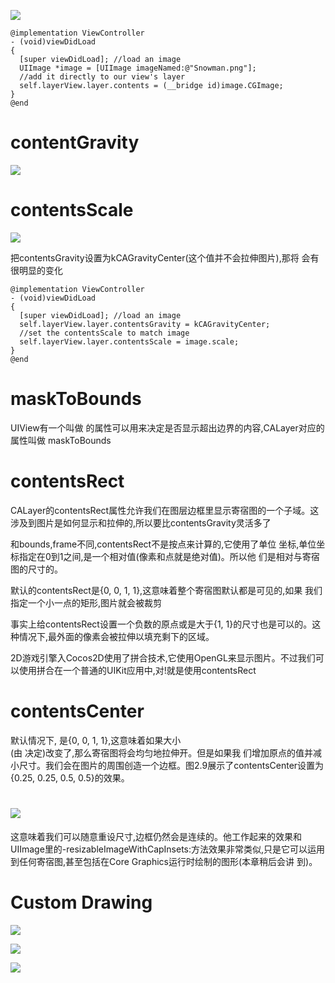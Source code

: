 ![](/iOSCoreAnimation/iOSCoreAnimation2.png)

```
@implementation ViewController
- (void)viewDidLoad
{
  [super viewDidLoad]; //load an image
  UIImage *image = [UIImage imageNamed:@"Snowman.png"];
  //add it directly to our view's layer
  self.layerView.layer.contents = (__bridge id)image.CGImage;
}
@end 
```

# 

# contentGravity

![](/iOSCoreAnimation/iOSCoreAnimation3.png)

# contentsScale

![](/iOSCoreAnimation/iOSCoreAnimation4.png)

把contentsGravity设置为kCAGravityCenter\(这个值并不会拉伸图片\),那将 会有很明显的变化

```
@implementation ViewController
- (void)viewDidLoad
{
  [super viewDidLoad]; //load an image
  self.layerView.layer.contentsGravity = kCAGravityCenter;
  //set the contentsScale to match image
  self.layerView.layer.contentsScale = image.scale;
}
@end 
```

# maskToBounds

UIView有一个叫做 的属性可以用来决定是否显示超出边界的内容,CALayer对应的属性叫做 maskToBounds

# contentsRect

CALayer的contentsRect属性允许我们在图层边框里显示寄宿图的一个子域。这 涉及到图片是如何显示和拉伸的,所以要比contentsGravity灵活多了

和bounds,frame不同,contentsRect不是按点来计算的,它使用了单位 坐标,单位坐标指定在0到1之间,是一个相对值\(像素和点就是绝对值\)。所以他 们是相对与寄宿图的尺寸的。

默认的contentsRect是{0, 0, 1, 1},这意味着整个寄宿图默认都是可见的,如果 我们指定一个小一点的矩形,图片就会被裁剪

事实上给contentsRect设置一个负数的原点或是大于{1, 1}的尺寸也是可以的。这种情况下,最外面的像素会被拉伸以填充剩下的区域。

2D游戏引擎入Cocos2D使用了拼合技术,它使用OpenGL来显示图片。不过我们可 以使用拼合在一个普通的UIKit应用中,对!就是使用contentsRect

# contentsCenter

默认情况下, 是{0, 0, 1, 1},这意味着如果大小  
 \(由 决定\)改变了,那么寄宿图将会均匀地拉伸开。但是如果我 们增加原点的值并减小尺寸。我们会在图片的周围创造一个边框。图2.9展示了contentsCenter设置为{0.25, 0.25, 0.5, 0.5}的效果。

# ![](/iOSCoreAnimation/iOSCoreAnimation5.png)

这意味着我们可以随意重设尺寸,边框仍然会是连续的。他工作起来的效果和UIImage里的-resizableImageWithCapInsets:方法效果非常类似,只是它可以运用 到任何寄宿图,甚至包括在Core Graphics运行时绘制的图形\(本章稍后会讲 到\)。

# Custom Drawing

![](/iOSCoreAnimation/iOSCoreAnimation6.png)

![](/iOSCoreAnimation/iOSCoreAnimation7.png)

![](/iOSCoreAnimation/iOSCoreAnimation8.png)

